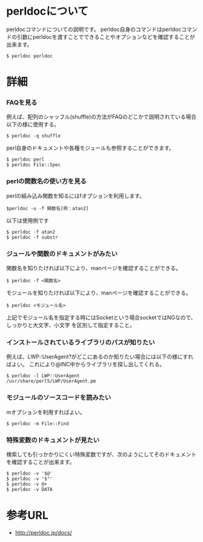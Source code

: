 # perldocについて
perldocコマンドについての説明です。
perldoc自身のコマンドはperldocコマンドの引数にperldocを渡すことでできることやオプションなどを確認することが出来ます。
```
$ perldoc perldoc
```

# 詳細
### FAQを見る
例えば、配列のシャッフル(shuffle)の方法がFAQのどこかで説明されている場合 以下の様に使用する。
```
$ perldoc -q shuffle
```

perl自身のドキュメントや各種モジュールも参照することができます。
```
$ perldoc perl
$ perldoc File::Spec
```

### perlの関数名の使い方を見る
perlの組み込み関数を知るにはfオプションを利用します。
```
$perldoc -u -f 関数名[例：atan2]
```

以下は使用例です
```
$ perldoc -f atan2
$ perldoc -f substr
```

### ジュールや関数のドキュメントがみたい
関数名を知りたければ以下により、manページを確認することができる。
```
$ perldoc -f <関数名>
```

モジュールを知りたければ以下により、manページを確認することができる。
```
$ perldoc <モジュール名>
```

上記でモジュール名を指定する時にはSocketという場合socketではNGなので、しっかりと大文字、小文字 を区別して指定すること。

### インストールされているライブラリのパスが知りたい
例えば、LWP::UserAgent?がどこにあるのか知りたい場合には以下の様にすればよい。 これにより@INC中からライブラリを探し出してくれる。

```
$ perldoc -l LWP::UserAgent
/usr/share/perl5/LWP/UserAgent.pm
```

### モジュールのソースコードを読みたい
mオプションを利用すればよい。
```
$ perldoc -m File::Find
```

### 特殊変数のドキュメントが見たい
検索しても引っかかりにくい特殊変数ですが、次のようにしてそのドキュメントを確認することが出来ます。
```
$ perldoc -v '$@'
$ perldoc -v '$"'
$ perldoc -v @+
$ perldoc -v DATA
```

# 参考URL
- http://perldoc.jp/docs/
